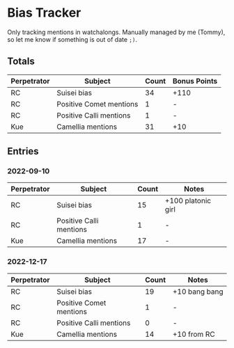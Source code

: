 # Bias Tracker
Only tracking mentions in watchalongs.
Manually managed by me (Tommy), so let me know if something is out of date `;)`.

## Totals
| Perpetrator | Subject | Count | Bonus Points |
| - | - | - | - |
| RC | Suisei bias | 34 | +110 |
| RC | Positive Comet mentions | 1 | - |
| RC | Positive Calli mentions | 1 | - |
| Kue | Camellia mentions | 31 | +10 |

## Entries
### 2022-09-10

| Perpetrator | Subject | Count | Notes |
| - | - | - | - |
| RC | Suisei bias | 15 | +100 platonic girl |
| RC | Positive Calli mentions | 1 | - |
| Kue | Camellia mentions | 17 | - |


### 2022-12-17

| Perpetrator | Subject | Count | Notes |
| - | - | - | - |
| RC | Suisei bias | 19 | +10 bang bang |
| RC | Positive Comet mentions | 1 | - |
| RC | Positive Calli mentions | 0 | - |
| Kue | Camellia mentions | 14 | +10 from RC |
